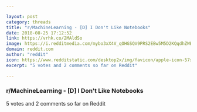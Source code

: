 ```yaml
---

layout: post
category: threads
title: "r/MachineLearning - [D] I Don't Like Notebooks"
date: 2018-08-25 17:12:52
link: https://vrhk.co/2MAldSo
image: https://i.redditmedia.com/mybo3xX4V_qOHGSQV9PRS2EBw5M5D2KQqdhZWB3-Xwo.jpg?s=62d8824cd509017998912ebaa7837378
domain: reddit.com
author: "reddit"
icon: https://www.redditstatic.com/desktop2x/img/favicon/apple-icon-57x57.png
excerpt: "5 votes and 2 comments so far on Reddit"

---
```


### r/MachineLearning - [D] I Don't Like Notebooks

5 votes and 2 comments so far on Reddit